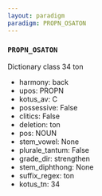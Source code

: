 ```yaml
---
layout: paradigm
paradigm: PROPN_OSATON
---
```

### ` PROPN_OSATON `

Dictionary class 34 ton
* harmony: back
* upos: PROPN
* kotus_av: C
* possessive: False
* clitics: False
* deletion: ton
* pos: NOUN
* stem_vowel: None
* plurale_tantum: False
* grade_dir: strengthen
* stem_diphthong: None
* suffix_regex: ton
* kotus_tn: 34
